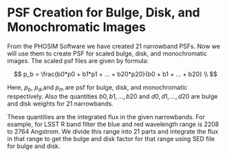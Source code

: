 # PSF Creation for Bulge, Disk, and Monochromatic Images
From the PHOSIM Software we have created 21 narrowband PSFs. Now we will use them to create PSF for scaled bulge, disk, and monochromatic images. The scaled psf files are given by formula:

$$
p_b = \frac{b0*p0 + b1*p1 + ... + b20*p20}{b0 + b1 + ... + b20} \\
$$

Here, $p_b$, $p_d$,and $p_m$ are psf for bulge, disk, and monochromatic respectively. Also the quantities $b0, b1, ..., b20$ and $d0, d1, ..., d20$ are bulge and disk weights for 21 narrowbands. 

These quantities are the integrated flux in the given narrowbands. 
For example, for LSST R band filter the blue and red wavelength range is 2208 to 2764 Angstrom. 
We divide this range into 21 parts and integrate the flux in that range to get the bulge and disk factor for 
that range using SED file for bulge and disk.
